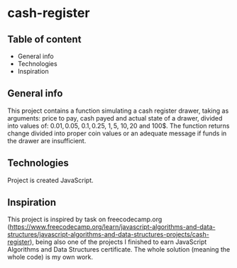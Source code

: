 # cash-register

## Table of content
* General info
* Technologies
* Inspiration

## General info
This project contains a function simulating a cash register drawer, taking as arguments: price to pay, cash payed and actual state of a drawer, divided into values of: 0.01$, 0.05$, 0.1$, 0.25$, 1$, 5$, 10$, 20$ and 100$.
The function returns change divided into proper coin values or an adequate message if funds in the drawer are insufficient.

## Technologies
Project is created JavaScript.

## Inspiration
This project is inspired by task on freecodecamp.org (https://www.freecodecamp.org/learn/javascript-algorithms-and-data-structures/javascript-algorithms-and-data-structures-projects/cash-register),
being also one of the projects I finished to earn JavaScript Algorithms and Data Structures certificate. 
The whole solution (meaning the whole code) is my own work.
